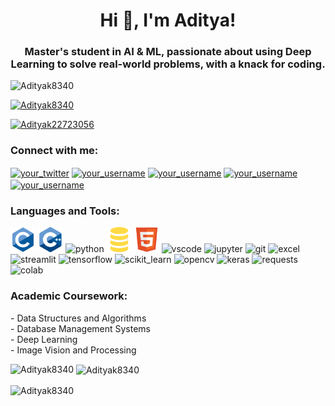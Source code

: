 <h1 align="center">Hi 👋, I'm Aditya!</h1>
<h3 align="center">Master's student in AI & ML, passionate about using Deep Learning to solve real-world problems, with a knack for coding.</h3>

<p align="left"> <img src="https://komarev.com/ghpvc/?username=Adityak8340&label=Profile%20views&color=0e75b6&style=flat" alt="Adityak8340" /> </p>

<p align="left"> <a href="https://github.com/ryo-ma/github-profile-trophy"><img src="https://github-profile-trophy.vercel.app/?username=Adityak8340&theme=dracula" alt="Adityak8340" /></a> </p>

<p align="left"> <a href="https://twitter.com/Adityak22723056" target="blank"><img src="https://img.shields.io/twitter/follow/Adityak22723056?logo=twitter&style=for-the-badge" alt="Adityak22723056" /></a> </p>

<h3 align="left">Connect with me:</h3>
<p align="left">
    <a href="https://twitter.com/Adityak22723056" target="blank"><img align="center" src="https://raw.githubusercontent.com/rahuldkjain/github-profile-readme-generator/master/src/images/icons/Social/twitter.svg" alt="your_twitter" height="30" width="40" /></a>
    <a href="https://linkedin.com/in/aditya-kumar-tiwari-a14547232" target="blank"><img align="center" src="https://raw.githubusercontent.com/rahuldkjain/github-profile-readme-generator/master/src/images/icons/Social/linked-in-alt.svg" alt="your_username" height="30" width="40" /></a>
    <a href="https://kaggle.com/aditya0kumar0tiwari" target="blank"><img align="center" src="https://raw.githubusercontent.com/rahuldkjain/github-profile-readme-generator/master/src/images/icons/Social/kaggle.svg" alt="your_username" height="30" width="40" /></a>
    <a href="https://instagram.com/_aadi_anant" target="blank"><img align="center" src="https://raw.githubusercontent.com/rahuldkjain/github-profile-readme-generator/master/src/images/icons/Social/instagram.svg" alt="your_username" height="30" width="40" /></a>
    <a href="https://www.leetcode.com/_aadi_anant" target="blank"><img align="center" src="https://raw.githubusercontent.com/rahuldkjain/github-profile-readme-generator/master/src/images/icons/Social/leet-code.svg" alt="your_username" height="30" width="40" /></a>
</p>

<h3 align="left">Languages and Tools:</h3>
<p align="left"> 
    <img src="https://raw.githubusercontent.com/devicons/devicon/master/icons/c/c-original.svg" alt="c" width="40" height="40"/>
    <img src="https://raw.githubusercontent.com/devicons/devicon/master/icons/cplusplus/cplusplus-original.svg" alt="cplusplus" width="40" height="40"/> 
    <img src="https://www.python.org/static/community_logos/python-logo-generic.svg" alt="python" width="40" height="40"/> 
    <img src="https://raw.githubusercontent.com/devicons/devicon/master/icons/sql/sql-original.svg" alt="sql" width="40" height="40"/> 
    <img src="https://raw.githubusercontent.com/devicons/devicon/master/icons/html5/html5-original.svg" alt="html5" width="40" height="40"/> 
    <img src="https://upload.wikimedia.org/wikipedia/commons/9/9a/Visual_Studio_Code_1.35_icon.svg" alt="vscode" width="40" height="40"/> 
    <img src="https://upload.wikimedia.org/wikipedia/commons/3/38/Jupyter_logo.svg" alt="jupyter" width="40" height="40"/> 
    <img src="https://www.vectorlogo.zone/logos/git-scm/git-scm-icon.svg" alt="git" width="40" height="40"/> 
    <img src="https://upload.wikimedia.org/wikipedia/commons/3/34/Microsoft_Office_Excel_%282018%E2%80%93present%29.svg" alt="excel" width="40" height="40"/> 
    <img src="https://www.vectorlogo.zone/logos/streamlit/streamlit-icon.svg" alt="streamlit" width="40" height="40"/> 
    <img src="https://www.vectorlogo.zone/logos/tensorflow/tensorflow-icon.svg" alt="tensorflow" width="40" height="40"/> 
    <img src="https://upload.wikimedia.org/wikipedia/commons/0/05/Scikit_learn_logo_small.svg" alt="scikit_learn" width="40" height="40"/> 
    <img src="https://upload.wikimedia.org/wikipedia/commons/3/32/OpenCV_Logo_with_text_svg_version.svg" alt="opencv" width="40" height="40"/> 
    <img src="https://upload.wikimedia.org/wikipedia/commons/a/ae/Keras_logo.svg" alt="keras" width="40" height="40"/> 
    <img src="https://www.vectorlogo.zone/logos/python-requests/python-requests-icon.svg" alt="requests" width="40" height="40"/> 
    <img src="https://colab.research.google.com/img/colab_favicon_256px.png" alt="colab" width="40" height="40"/> 
</p>

<h3 align="left">Academic Coursework:</h3>
<p align="left"> 
    - Data Structures and Algorithms <br>
    - Database Management Systems <br>
    - Deep Learning <br>
    - Image Vision and Processing
</p>

<p><img align="left" src="https://github-readme-stats.vercel.app/api/top-langs?username=Adityak8340&show_icons=true&locale=en&layout=compact" alt="Adityak8340" /></p>

<p>&nbsp;<img align="center" src="https://github-readme-stats.vercel.app/api?username=Adityak8340&show_icons=true&locale=en" alt="Adityak8340" /></p>

<p><img align="center" src="https://github-readme-streak-stats.herokuapp.com/?user=Adityak8340&" alt="Adityak8340" /></p>
